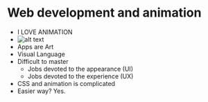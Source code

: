 # Web development and animation

- I LOVE ANIMATION
- ![alt text](https://66.media.tumblr.com/37f6868e589f4cc3958bda6ac1882134/tumblr_n5yukxEpES1s9kwtto9_400.gif "Animation")
- Apps are Art
- Visual Language
- Difficult to master
  - Jobs devoted to the appearance (UI)
  - Jobs devoted to the experience (UX)
- CSS and animation is complicated
- Easier way? Yes.

